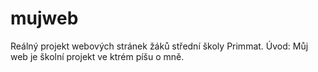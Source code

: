 # mujweb
Reálný projekt webových stránek žáků střední školy Primmat.
Úvod: Můj web je školní projekt ve ktrém píšu o mně.
